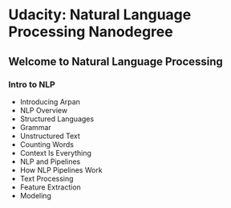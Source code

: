 # Udacity: Natural Language Processing Nanodegree

## Welcome to Natural Language Processing
### Intro to NLP
- Introducing Arpan
- NLP Overview
- Structured Languages
- Grammar
- Unstructured Text
- Counting Words
- Context Is Everything
- NLP and Pipelines
- How NLP Pipelines Work
- Text Processing
- Feature Extraction
- Modeling
